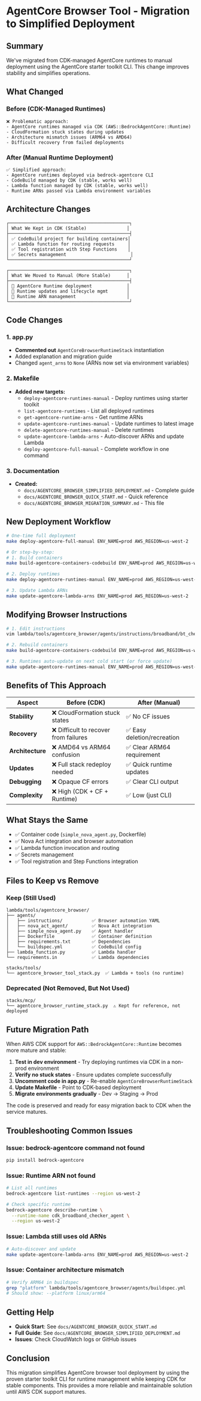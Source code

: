 # AgentCore Browser Tool - Migration to Simplified Deployment

## Summary

We've migrated from CDK-managed AgentCore runtimes to manual deployment using the AgentCore starter toolkit CLI. This change improves stability and simplifies operations.

## What Changed

### Before (CDK-Managed Runtimes)
```
❌ Problematic approach:
- AgentCore runtimes managed via CDK (AWS::BedrockAgentCore::Runtime)
- CloudFormation stuck states during updates
- Architecture mismatch issues (ARM64 vs AMD64)
- Difficult recovery from failed deployments
```

### After (Manual Runtime Deployment)
```
✅ Simplified approach:
- AgentCore runtimes deployed via bedrock-agentcore CLI
- CodeBuild managed by CDK (stable, works well)
- Lambda function managed by CDK (stable, works well)
- Runtime ARNs passed via Lambda environment variables
```

## Architecture Changes

```
┌─────────────────────────────────────────────┐
│ What We Kept in CDK (Stable)               │
├─────────────────────────────────────────────┤
│ ✅ CodeBuild project for building containers│
│ ✅ Lambda function for routing requests     │
│ ✅ Tool registration with Step Functions    │
│ ✅ Secrets management                        │
└─────────────────────────────────────────────┘

┌─────────────────────────────────────────────┐
│ What We Moved to Manual (More Stable)      │
├─────────────────────────────────────────────┤
│ 🔧 AgentCore Runtime deployment             │
│ 🔧 Runtime updates and lifecycle mgmt       │
│ 🔧 Runtime ARN management                   │
└─────────────────────────────────────────────┘
```

## Code Changes

### 1. app.py
- **Commented out** `AgentCoreBrowserRuntimeStack` instantiation
- Added explanation and migration guide
- Changed `agent_arns` to `None` (ARNs now set via environment variables)

### 2. Makefile
- **Added new targets:**
  - `deploy-agentcore-runtimes-manual` - Deploy runtimes using starter toolkit
  - `list-agentcore-runtimes` - List all deployed runtimes
  - `get-agentcore-runtime-arns` - Get runtime ARNs
  - `update-agentcore-runtimes-manual` - Update runtimes to latest image
  - `delete-agentcore-runtimes-manual` - Delete runtimes
  - `update-agentcore-lambda-arns` - Auto-discover ARNs and update Lambda
  - `deploy-agentcore-full-manual` - Complete workflow in one command

### 3. Documentation
- **Created:**
  - `docs/AGENTCORE_BROWSER_SIMPLIFIED_DEPLOYMENT.md` - Complete guide
  - `docs/AGENTCORE_BROWSER_QUICK_START.md` - Quick reference
  - `docs/AGENTCORE_BROWSER_MIGRATION_SUMMARY.md` - This file

## New Deployment Workflow

```bash
# One-time full deployment
make deploy-agentcore-full-manual ENV_NAME=prod AWS_REGION=us-west-2

# Or step-by-step:
# 1. Build containers
make build-agentcore-containers-codebuild ENV_NAME=prod AWS_REGION=us-west-2

# 2. Deploy runtimes
make deploy-agentcore-runtimes-manual ENV_NAME=prod AWS_REGION=us-west-2

# 3. Update Lambda ARNs
make update-agentcore-lambda-arns ENV_NAME=prod AWS_REGION=us-west-2
```

## Modifying Browser Instructions

```bash
# 1. Edit instructions
vim lambda/tools/agentcore_browser/agents/instructions/broadband/bt_checker.yaml

# 2. Rebuild containers
make build-agentcore-containers-codebuild ENV_NAME=prod AWS_REGION=us-west-2

# 3. Runtimes auto-update on next cold start (or force update)
make update-agentcore-runtimes-manual ENV_NAME=prod AWS_REGION=us-west-2
```

## Benefits of This Approach

| Aspect | Before (CDK) | After (Manual) |
|--------|--------------|----------------|
| **Stability** | ❌ CloudFormation stuck states | ✅ No CF issues |
| **Recovery** | ❌ Difficult to recover from failures | ✅ Easy deletion/recreation |
| **Architecture** | ❌ AMD64 vs ARM64 confusion | ✅ Clear ARM64 requirement |
| **Updates** | ❌ Full stack redeploy needed | ✅ Quick runtime updates |
| **Debugging** | ❌ Opaque CF errors | ✅ Clear CLI output |
| **Complexity** | ❌ High (CDK + CF + Runtime) | ✅ Low (just CLI) |

## What Stays the Same

- ✅ Container code (`simple_nova_agent.py`, Dockerfile)
- ✅ Nova Act integration and browser automation
- ✅ Lambda function invocation and routing
- ✅ Secrets management
- ✅ Tool registration and Step Functions integration

## Files to Keep vs Remove

### Keep (Still Used)
```
lambda/tools/agentcore_browser/
├── agents/
│   ├── instructions/           ✅ Browser automation YAML
│   ├── nova_act_agent/         ✅ Nova Act integration
│   ├── simple_nova_agent.py    ✅ Agent handler
│   ├── Dockerfile              ✅ Container definition
│   ├── requirements.txt        ✅ Dependencies
│   └── buildspec.yml           ✅ CodeBuild config
├── lambda_function.py          ✅ Lambda handler
└── requirements.in             ✅ Lambda dependencies

stacks/tools/
└── agentcore_browser_tool_stack.py  ✅ Lambda + tools (no runtime)
```

### Deprecated (Not Removed, But Not Used)
```
stacks/mcp/
└── agentcore_browser_runtime_stack.py  ⚠️ Kept for reference, not deployed
```

## Future Migration Path

When AWS CDK support for `AWS::BedrockAgentCore::Runtime` becomes more mature and stable:

1. **Test in dev environment** - Try deploying runtimes via CDK in a non-prod environment
2. **Verify no stuck states** - Ensure updates complete successfully
3. **Uncomment code in app.py** - Re-enable `AgentCoreBrowserRuntimeStack`
4. **Update Makefile** - Point to CDK-based deployment
5. **Migrate environments gradually** - Dev → Staging → Prod

The code is preserved and ready for easy migration back to CDK when the service matures.

## Troubleshooting Common Issues

### Issue: bedrock-agentcore command not found
```bash
pip install bedrock-agentcore
```

### Issue: Runtime ARN not found
```bash
# List all runtimes
bedrock-agentcore list-runtimes --region us-west-2

# Check specific runtime
bedrock-agentcore describe-runtime \
  --runtime-name cdk_broadband_checker_agent \
  --region us-west-2
```

### Issue: Lambda still uses old ARNs
```bash
# Auto-discover and update
make update-agentcore-lambda-arns ENV_NAME=prod AWS_REGION=us-west-2
```

### Issue: Container architecture mismatch
```bash
# Verify ARM64 in buildspec
grep "platform" lambda/tools/agentcore_browser/agents/buildspec.yml
# Should show: --platform linux/arm64
```

## Getting Help

- **Quick Start**: See `docs/AGENTCORE_BROWSER_QUICK_START.md`
- **Full Guide**: See `docs/AGENTCORE_BROWSER_SIMPLIFIED_DEPLOYMENT.md`
- **Issues**: Check CloudWatch logs or GitHub issues

## Conclusion

This migration simplifies AgentCore browser tool deployment by using the proven starter toolkit CLI for runtime management while keeping CDK for stable components. This provides a more reliable and maintainable solution until AWS CDK support matures.
